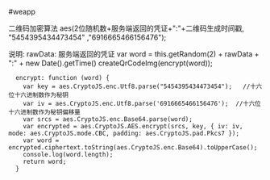 #weapp

二维码加密算法
	aes(2位随机数+服务端返回的凭证+":"+二维码生成时间戳, "5454395434473454" ,"6916665466156476");

说明:
	rawData: 服务端返回的凭证
	var word = this.getRandom(2) + rawData + ":" + new Date().getTime()
	createQrCodeImg(encrypt(word));


	  encrypt: function (word) {
		var key = aes.CryptoJS.enc.Utf8.parse("5454395434473454");   //十六位十六进制数作为秘钥
		var iv = aes.CryptoJS.enc.Utf8.parse('6916665466156476');  //十六位十六进制数作为秘钥偏移量
		var srcs = aes.CryptoJS.enc.Base64.parse(word);
		var encrypted = aes.CryptoJS.AES.encrypt(srcs, key, { iv: iv, mode: aes.CryptoJS.mode.CBC, padding: aes.CryptoJS.pad.Pkcs7 });
		var word = encrypted.ciphertext.toString(aes.CryptoJS.enc.Base64).toUpperCase();
		console.log(word.length);
		return word;
	  }